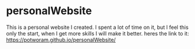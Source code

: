 # personalWebsite
This is a personal website I created.
I spent a lot of time on it, but I feel this only the start, when I get more skills I will make it better.
heres the link to it: https://potworam.github.io/personalWebsite/
